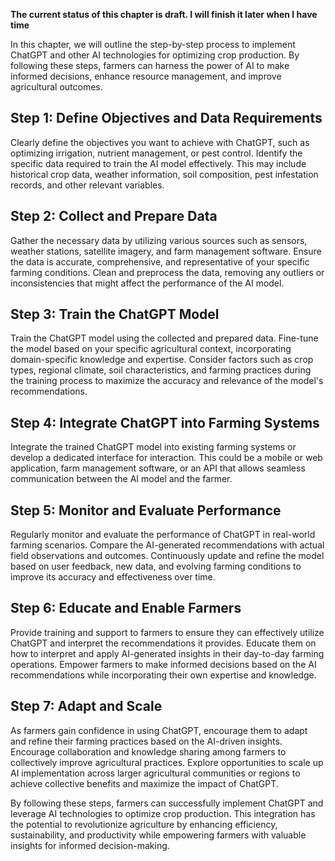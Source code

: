 **The current status of this chapter is draft. I will finish it later when I have time**

In this chapter, we will outline the step-by-step process to implement ChatGPT and other AI technologies for optimizing crop production. By following these steps, farmers can harness the power of AI to make informed decisions, enhance resource management, and improve agricultural outcomes.

Step 1: Define Objectives and Data Requirements
-----------------------------------------------

Clearly define the objectives you want to achieve with ChatGPT, such as optimizing irrigation, nutrient management, or pest control. Identify the specific data required to train the AI model effectively. This may include historical crop data, weather information, soil composition, pest infestation records, and other relevant variables.

Step 2: Collect and Prepare Data
--------------------------------

Gather the necessary data by utilizing various sources such as sensors, weather stations, satellite imagery, and farm management software. Ensure the data is accurate, comprehensive, and representative of your specific farming conditions. Clean and preprocess the data, removing any outliers or inconsistencies that might affect the performance of the AI model.

Step 3: Train the ChatGPT Model
-------------------------------

Train the ChatGPT model using the collected and prepared data. Fine-tune the model based on your specific agricultural context, incorporating domain-specific knowledge and expertise. Consider factors such as crop types, regional climate, soil characteristics, and farming practices during the training process to maximize the accuracy and relevance of the model's recommendations.

Step 4: Integrate ChatGPT into Farming Systems
----------------------------------------------

Integrate the trained ChatGPT model into existing farming systems or develop a dedicated interface for interaction. This could be a mobile or web application, farm management software, or an API that allows seamless communication between the AI model and the farmer.

Step 5: Monitor and Evaluate Performance
----------------------------------------

Regularly monitor and evaluate the performance of ChatGPT in real-world farming scenarios. Compare the AI-generated recommendations with actual field observations and outcomes. Continuously update and refine the model based on user feedback, new data, and evolving farming conditions to improve its accuracy and effectiveness over time.

Step 6: Educate and Enable Farmers
----------------------------------

Provide training and support to farmers to ensure they can effectively utilize ChatGPT and interpret the recommendations it provides. Educate them on how to interpret and apply AI-generated insights in their day-to-day farming operations. Empower farmers to make informed decisions based on the AI recommendations while incorporating their own expertise and knowledge.

Step 7: Adapt and Scale
-----------------------

As farmers gain confidence in using ChatGPT, encourage them to adapt and refine their farming practices based on the AI-driven insights. Encourage collaboration and knowledge sharing among farmers to collectively improve agricultural practices. Explore opportunities to scale up AI implementation across larger agricultural communities or regions to achieve collective benefits and maximize the impact of ChatGPT.

By following these steps, farmers can successfully implement ChatGPT and leverage AI technologies to optimize crop production. This integration has the potential to revolutionize agriculture by enhancing efficiency, sustainability, and productivity while empowering farmers with valuable insights for informed decision-making.
